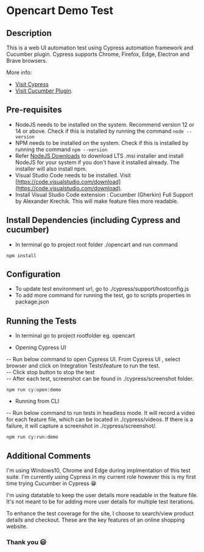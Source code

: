 # Opencart Demo Test

## Description
This is a web UI automation test using Cypress automation framework and Cucumber plugin. Cypress supports Chrome, Firefox, Edge, Electron and Brave browsers.

More info:
- [Visit Cypress](https://cypress.io/)
- [Visit Cucumber Plugin](https://github.com/TheBrainFamily/cypress-cucumber-preprocessor).

## Pre-requisites
- NodeJS needs to be installed on the system. Recommend version 12 or 14 or above. Check if this is installed by running the command `node --version`
- NPM needs to be installed on the system. Check if this is installed by running the command `npm --version`
- Refer [NodeJS Downloads](https://nodejs.org/en/download/) to download LTS .msi installer and install NodeJS for your system if you don't have it installed already. The installer will also install npm.
- Visual Studio Code needs to be installed. Visit [https://code.visualstudio.com/download](https://code.visualstudio.com/download).
- Install Visual Studio Code extension : Cucumber (Gherkin) Full Support by Alexander Krechik. This will make feature files more readable.

## Install Dependencies (including Cypress and cucumber) 
- In terminal go to project root folder ./opencart and run command
```
npm install
```

## Configuration
- To update test environment url, go to ./cypress/support/hostconfig.js
- To add more command for running the test, go to scripts properties in package.json 

## Running the Tests

- In terminal go to project rootfolder eg. opencart

- Opening Cypress UI

-- Run below command to open Cypress UI. From Cypress UI , select browser and click on Integration Tests\feature to run the test.\
-- Click stop button to stop the test\
-- After each test, screenshot can be found in ./cypress/screenshot folder. 
```
npm run cy:open:demo
```
- Running from CLI

-- Run below command to run tests in headless mode. It will record a video for each feature file, which can be located in ./cypress/videos. If there is a failure, it will capture a screenshot in ./cypress/screenshot/.

```
npm run cy:run:demo
```

## Additional Comments
I'm using Windows10, Chrome and Edge during implmentation of this test suite. I'm currently using Cypress in my current role however this is my first time trying Cucumber in Cypress :grin: 

I'm using datatable to keep the user details more readable in the feature file. It's not meant to be for adding more user details for multiple test iterations. 

To enhance the test coverage for the site, I choose to search/view product details and checkout. These are the key features of an online shopping website.

### Thank you :smiley:

